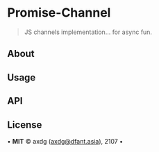# Promise-Channel

> JS channels implementation... for async fun.

## About

## Usage

## API

## License

&bull; **MIT** &copy; axdg ([axdg@dfant.asia](mailto:axdg@dfant.asia)), 2107 &bull;
